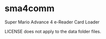 # sma4comm
Super Mario Advance 4 e-Reader Card Loader

LICENSE does not apply to the data folder files.